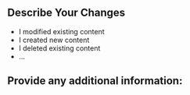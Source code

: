 ## Describe Your Changes
- I modified existing content
- I created new content
- I deleted existing content
- ...

## Provide any additional information:
